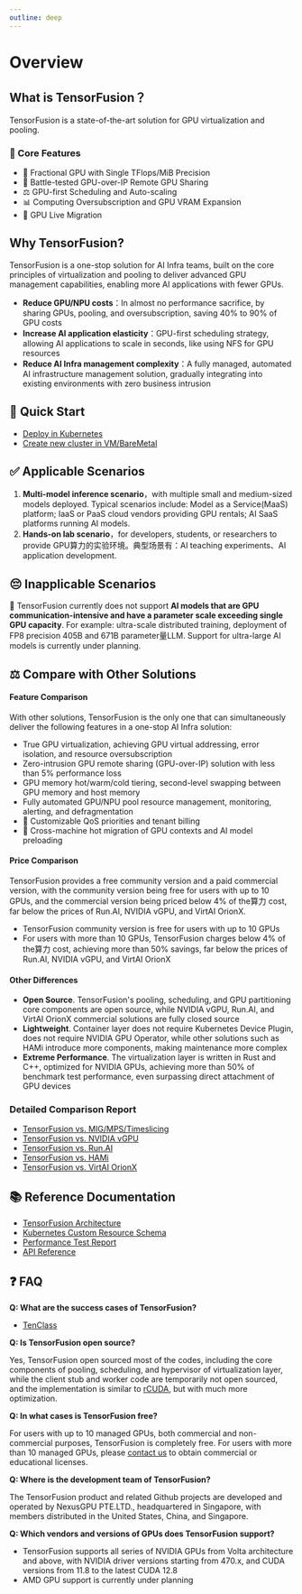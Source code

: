```yaml
---
outline: deep
---
```


# Overview

## What is TensorFusion？

TensorFusion is a state-of-the-art solution for GPU virtualization and pooling.

### 🌟 Core Features

- 📐 Fractional GPU with Single TFlops/MiB Precision
- 🔄 Battle-tested GPU-over-IP Remote GPU Sharing
- ⚖️ GPU-first Scheduling and Auto-scaling
- 📊 Computing Oversubscription and GPU VRAM Expansion
- 🛫 GPU Live Migration

<!-- ## 🎬 Demo TODO -->

## Why TensorFusion?

TensorFusion is a one-stop solution for AI Infra teams, built on the core principles of virtualization and pooling to deliver advanced GPU management capabilities, enabling more AI applications with fewer GPUs.

- **Reduce GPU/NPU costs**：In almost no performance sacrifice, by sharing GPUs, pooling, and oversubscription, saving 40% to 90% of GPU costs
- **Increase AI application elasticity**：GPU-first scheduling strategy, allowing AI applications to scale in seconds, like using NFS for GPU resources
- **Reduce AI Infra management complexity**：A fully managed, automated AI infrastructure management solution, gradually integrating into existing environments with zero business intrusion

## 🚀 Quick Start

- [Deploy in Kubernetes](/zh/guide/get-started.md)
- [Create new cluster in VM/BareMetal](/zh/guide/onboard-from-scratch.md)

## ✅ Applicable Scenarios

1. **Multi-model inference scenario**，with multiple small and medium-sized models deployed. Typical scenarios include: Model as a Service(MaaS) platform; IaaS or PaaS cloud vendors providing GPU rentals; AI SaaS platforms running AI models.
2. **Hands-on lab scenario**，for developers, students, or researchers to provide GPU算力的实验环境。典型场景有：AI teaching experiments、AI application development.

## 😔 Inapplicable Scenarios

🚧 TensorFusion currently does not support **AI models that are GPU communication-intensive and have a parameter scale exceeding single GPU capacity**. For example: ultra-scale distributed training, deployment of FP8 precision 405B and 671B parameter量LLM. Support for ultra-large AI models is currently under planning.

## ⚖️ Compare with Other Solutions

#### Feature Comparison

With other solutions, TensorFusion is the only one that can simultaneously deliver the following features in a one-stop AI Infra solution:
- True GPU virtualization, achieving GPU virtual addressing, error isolation, and resource oversubscription
- Zero-intrusion GPU remote sharing (GPU-over-IP) solution with less than 5% performance loss
- GPU memory hot/warm/cold tiering, second-level swapping between GPU memory and host memory
- Fully automated GPU/NPU pool resource management, monitoring, alerting, and defragmentation
- 🚧 Customizable QoS priorities and tenant billing
- 🚧 Cross-machine hot migration of GPU contexts and AI model preloading

#### Price Comparison

TensorFusion provides a free community version and a paid commercial version, with the community version being free for users with up to 10 GPUs, and the commercial version being priced below 4% of the算力 cost, far below the prices of Run.AI, NVIDIA vGPU, and VirtAI OrionX.

- TensorFusion community version is free for users with up to 10 GPUs
- For users with more than 10 GPUs, TensorFusion charges below 4% of the算力 cost, achieving more than 50% savings, far below the prices of Run.AI, NVIDIA vGPU, and VirtAI OrionX

#### Other Differences

- **Open Source**. TensorFusion's pooling, scheduling, and GPU partitioning core components are open source, while NVIDIA vGPU, Run.AI, and VirtAI OrionX commercial solutions are fully closed source
- **Lightweight**. Container layer does not require Kubernetes Device Plugin, does not require NVIDIA GPU Operator, while other solutions such as HAMi introduce more components, making maintenance more complex
- **Extreme Performance**. The virtualization layer is written in Rust and C++, optimized for NVIDIA GPUs, achieving more than 50% of benchmark test performance, even surpassing direct attachment of GPU devices

### Detailed Comparison Report

- [TensorFusion vs. MIG/MPS/Timeslicing](/zh/guide/compare-with.md)
- [TensorFusion vs. NVIDIA vGPU](/zh/guide/compare-with.md)
- [TensorFusion vs. Run.AI](/zh/guide/compare-with.md)
- [TensorFusion vs. HAMi](/zh/guide/compare-with.md)
- [TensorFusion vs. VirtAI OrionX](/zh/guide/compare-with.md)

## 📚 Reference Documentation

- [TensorFusion Architecture](/zh/guide/architecture.md)
- [Kubernetes Custom Resource Schema](/zh/reference/deployment-k8s.md)
- [Performance Test Report](/zh/reference/deployment-k8s.md)
- [API Reference](/zh/reference/api.md)

## ❓ FAQ

**Q: What are the success cases of TensorFusion?**

<!-- - [ZOOM](https://zoom.com) -->
- [TenClass](https://tenclass.com)

**Q: Is TensorFusion open source?**

Yes, TensorFusion open sourced most of the codes, including the core components of pooling, scheduling, and hypervisor of virtualization layer, while the client stub and worker code are temporarily not open sourced, and the implementation is similar to [rCUDA](https://ieeexplore.ieee.org/document/5547126), but with much more optimization.

**Q: In what cases is TensorFusion free?**

For users with up to 10 managed GPUs, both commercial and non-commercial purposes, TensorFusion is completely free. For users with more than 10 managed GPUs, please [contact us](mailto:support@tensor-fusion.com) to obtain commercial or educational licenses.

**Q: Where is the development team of TensorFusion?**

The TensorFusion product and related Github projects are developed and operated by NexusGPU PTE.LTD., headquartered in Singapore, with members distributed in the United States, China, and Singapore.

**Q: Which vendors and versions of GPUs does TensorFusion support?**

- TensorFusion supports all series of NVIDIA GPUs from Volta architecture and above, with NVIDIA driver versions starting from 470.x, and CUDA versions from 11.8 to the latest CUDA 12.8
- AMD GPU support is currently under planning
